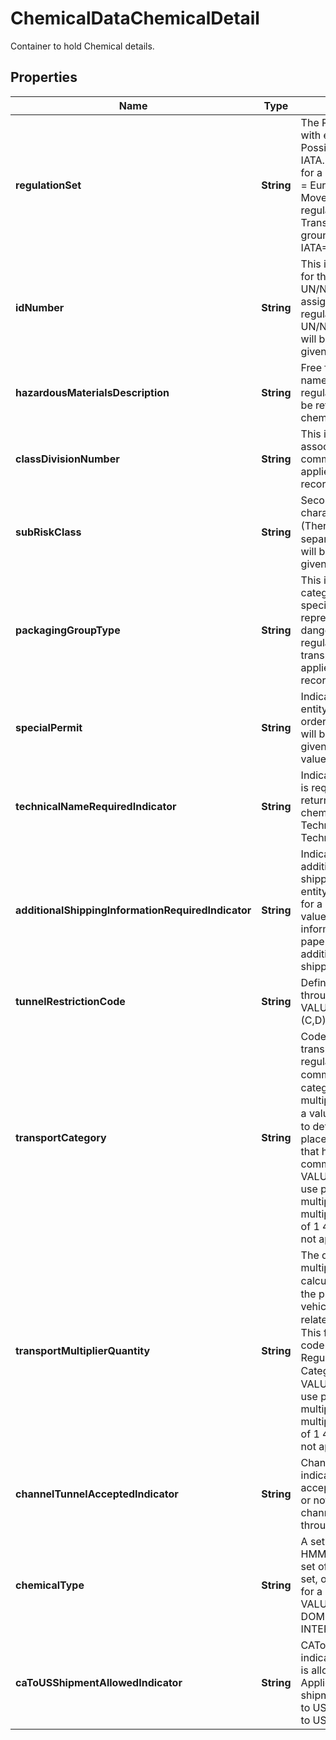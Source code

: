 

# ChemicalDataChemicalDetail

Container to hold Chemical details.

## Properties

| Name | Type | Description | Notes |
|------------ | ------------- | ------------- | -------------|
|**regulationSet** | **String** | The Regulatory set associated with every regulated shipment.   Possible values are ADR, 49CFR, IATA. It will be returned if applies for a given chemical record.  ADR &#x3D; Europe to Europe Ground Movement 49CFR &#x3D; HazMat regulated by US Dept. of Transportation within the U.S. or ground shipments to Canada,   IATA&#x3D; Worldwide Air movement. |  [optional] |
|**idNumber** | **String** | This is the ID number (UN/NA/ID) for the specified commodity. UN/NA/ID Identification Number assigned to the specified regulated good. (Include the UN/NA/ID as part of the entry).  It will be returned if applies for a given chemical record. |  [optional] |
|**hazardousMaterialsDescription** | **String** | Free form text containing the full name that are used to describe a regulated chemical record.  It will be returned if applies for a given chemical record. |  [optional] |
|**classDivisionNumber** | **String** | This is the hazard class associated to the specified commodity.  It will be returned if applies for a given chemical record. |  [optional] |
|**subRiskClass** | **String** | Secondary hazardous characteristics of a package. (There can be more than one � separate each with a comma).  It will be returned if applies for a given chemical record. |  [optional] |
|**packagingGroupType** | **String** | This is the packing group category associated to the specified commodity. This code represents the potential degree of danger represented by a regulated commodity being transported.  It will be returned if applies for a given chemical record. |  [optional] |
|**specialPermit** | **String** | Indicates whether or not related entity requires special permit in order to transport the chemical.   It will be returned if applies for a given chemical record.  Valid values:  AIR GND BOTH |  [optional] |
|**technicalNameRequiredIndicator** | **String** | Indicates whether TechnicalName is required or not.  It will be returned if applies for a given chemical record.  Y &#x3D; TechnicalName is required. N &#x3D; TechnicalName is not required. |  [optional] |
|**additionalShippingInformationRequiredIndicator** | **String** | Indicates whether or not additional text is required for the shipping papers for the related entity.   It will be returned if applies for a given chemical record.  Valid values:  N &#x3D; No, additional information for the shipping papers are not required. Y &#x3D; Yes, additional information for the shipping papers are required. |  [optional] |
|**tunnelRestrictionCode** | **String** | Defines what is restricted to pass through a tunnel.  EXAMPLES OF VALUES: (B),(D),(E),(B/D),(B/E),(C,D),(C/E),(D/E),Blank |  [optional] |
|**transportCategory** | **String** | Code representing a category of transportation, assigned by a regulation set for each regulated commodity.� Each value of this category is associated with a multiplier that is used to calculate a value.�This value is then used to determine the placarding to be place on the vehicle or container that holds the related regulated commodity  EXAMPLES OF VALUES: 0 &#x3D; No multiplier - must use placarding 1 &#x3D; Use a multiplier of 50 2 &#x3D; Use a multiplier of 3 3 &#x3D; Use a multiplier of 1 4 &#x3D; Use a multiplier of 0 - do not apply a placard |  [optional] |
|**transportMultiplierQuantity** | **String** | The quantity that represents a multiplication factor used to calculate a value to determine� the placarding to be place on the vehicle or container that holds the related regulated commodity.� This factor is associated with a code value represented by Regulated Commodity Transport Category Code.�   EXAMPLES OF VALUES: 0 &#x3D; No multiplier - must use placarding 1 &#x3D; Use a multiplier of 50 2 &#x3D; Use a multiplier of 3 3 &#x3D; Use a multiplier of 1 4 &#x3D; Use a multiplier of 0 - do not apply a placard |  [optional] |
|**channelTunnelAcceptedIndicator** | **String** | ChannelTunnelAcceptedIndicator indicates if the chemical is accepted through channel tunnel or not  Y&#x3D; Accepted through channel tunnel N&#x3D;Not accepted through channel tunnel |  [optional] |
|**chemicalType** | **String** | A set of chemical records in HMMS that correspond to a sub-set of chemicals for a regulation set, or the entire set of chemicals for a regulation set  EXAMPLES OF VALUES: FREIGHT TDG IATA US DOMESTIC AIR 49CFR ADR IATA INTERNATIONAL AIR |  [optional] |
|**caToUSShipmentAllowedIndicator** | **String** | CAToUSShipmentAllowedIndicator indicates whether this checmical is allowed from CA to US Applicable only for TDG shipments  Y &#x3D; Permitted from CA to US N &#x3D; Not Permitted from CA to US |  [optional] |



